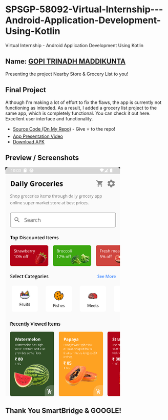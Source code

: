 # SPSGP-58092-Virtual-Internship---Android-Application-Development-Using-Kotlin
Virtual Internship - Android Application Development Using Kotlin

Name: [GOPI TRINADH MADDIKUNTA](https://github.com/GOPITRINADH3561)
------------

Presenting the project Nearby Store & Grocery List to you!

Final Project
------------

Although I'm making a lot of effort to fix the flaws, the  app is currently not functioning as intended. As a result, I added a grocery list project to the same app, which is completely functional. You can check it out here. Excellent user interface and functionality.

- [Source Code (On My Repo)](https://github.com/GOPITRINADH3561/Grocery-store) - Give :star: to the repo!
- [App Presentation Video](https://www.youtube.com/watch?v=PGsm4pN319g)
- [Download APK](https://github.com/smartinternz02/SPSGP-58092-Virtual-Internship---Android-Application-Development-Using-Kotlin/blob/310cad31280854616f9734340f9ea1f162101912/GROCERY%20STORE.apk) 



Preview / Screenshots
------------

![](https://github.com/smartinternz02/SPSGP-58092-Virtual-Internship---Android-Application-Development-Using-Kotlin/blob/83973146ae80f2a66c45407719a5e418a7d1989b/pic.png)

</details>




Thank You SmartBridge & GOOGLE!
------------
